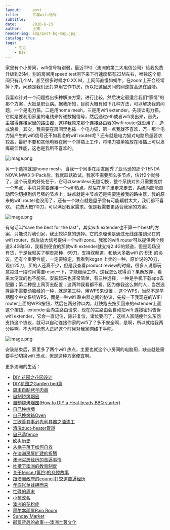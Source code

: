 ```yaml
---
layout:     post
title:      扩展wifi信号
subtitle:   
date:       2020-6-23
author:     土猪
header-img: img/post-bg-map.jpg
catalog: true
tags:
    - 生活
    - DIY
---
```


家里有个小房间，wifi信号特别弱，最近TPG（澳洲的第二大电信公司）给我免费升级到25M，别的房间用speed test测下来下行速度都有22M左右，唯独这个房间只有几个M，甚至很多时候才0.XX M，上网简直慢如蜗牛，在zoom上开会经常掉下来，问题是我们还打算用它作书房。所以把这里房间的网速提高迫在眉睫。



我喜欢针对一个问题找出多种解决方案，进行比较，然后决定最适合我们“家情”的那个方案，大抵是职业病。据我所知，目前大概有如下几种方法，可以解决我的问题，一个是电力猫，二是用home mesh，三是用wifi extender。先谈谈电力猫，它就是要利用家里的电线来传递数据信号，然后通过eth或者wifi发出来，首先，主猫得连接家里的路由器，这样我原来那个连接路由器的wifi router就没用了，造成浪费。其次，我需要在房间里也插一个电力猫，第一点我就不喜欢，万一那个电力猫产生的wifi信号还不如我老的wifi router呢？还有就是电力猫对电路质量要求较高，最好不要和其他电器在同一个排插上工作，将电力猫单独放在墙插上可以发挥最佳性能，这也是我所不喜欢的。



![image.png](https://images.hive.blog/DQmYyd9F1EdPDgex8s7Rmgz8ax1UsNHN9whY6TdXWwjdLYp/image.png)





另一个选择就是home mesh，当我一个同事在朋友圈秀了亚马逊的那个TENDA NOVA MW3 3-Pack后，我就跃跃欲试，我家不需要那么多节点，估计2个就够了，这个玩意的好处在于，它可以seamless无缝切换，整个系统对外只需要提供一个热点，手机只需要连接一个wifi热点，然后在屋子里走来走去，系统内部能自动帮你切换到信号强的节点上，缺点就是主节点还是需要连接我的路由器，我的原来的wifi router也没用了，还有一个缺点就是屋子里有可能辐射太大，我们都不喜欢。 花费大概110刀，可以满足我家需求。但是我需要更适合我家的方案。

![image.png](https://images.hive.blog/DQmVsnoynDwChSPXKFMs1zmppjmoKUkz9ry2N9VJYRDsStz/image.png)



有句话叫“save the best for the last"，其实wifi extender也不算一个best的方案，只能说对我们家，我比较钟意的选择。它的原理也是通过无线连接到现在的wifi router，然后放大信号提供一个wifi zone。我家的wifi router可以提供两个频道2.4G和5G，我看到便宜的那款wifi extender就支持2.4G的频道，但是现场没有货，于是我就买了稍贵那种，69刀，支持双频道，和绝大多数wifi 的IEEE 的协议，还有个重要性能，一定要稳定，我看到kogan 上卖的一种，原价说的70刀，现价25刀，买的人还真不少，但是我查看product review的时候，很多人说那玩意每过一段时间需要reset一下，才能继续工作，这我怎么吃得消？果断放弃，看来太便宜的也不能买。安装起来也非常简单，有三种选择，一种是手机下载app去配置；第二种是上网页去配置；这两种我看都不看，因为像我这么懒的人，当然选择最不需要动脑经的一种，就是第三种，用WPS来设置 ，这个WPS，当然不是早期那个中文系统WPS，而是一种wifi 路由器之间的协议，先按一下我现在的WIFI router上面的WPS按钮，然后在两分钟以内，赶快跑去按买回来的extender上面这个按钮，extender会向主路由请求，现在的主路由会自动把wifi 连接密码告诉wifi extender，它会一直记住，除非复位，诸位要问了，这样人家随便什么东西支持这个协议，就可以自动连接你家的wifi了？多不安全啊，是啊，所以就给我两分钟啊。不大可能有人正好这个时候对我家网络下手吧。



![image.png](https://images.hive.blog/DQmYuLdtY6jFUkKMJrrFGkrTa1773fZkXDTVGwz4gM9keyo/image.png)

安装结束后，家里多了两个wifi 热点，主要也就这个小房间的电脑用，缺点就是需要手动切换wifi 热点，但是这种方案便宜啊。





> 



更多澳洲的生活：

- [DIY 花园之花园设计](http://livinginau.life/2020/03/30/diy-garden-design/)
- [DIY花园之Garden bed篇](http://livinginau.life/2020/04/17/diy-garden-bed/)
- [周末自制烤羊肉串](http://livinginau.life/2014/03/03/%E5%91%A8%E6%9C%AB%E8%87%AA%E5%88%B6%E7%83%A4%E7%BE%8A%E8%82%89%E4%B8%B2/)
- [自制烧烤烟囱](http://livinginau.life/2014/02/20/%E8%87%AA%E5%88%B6%E7%83%A7%E7%83%A4%E7%83%9F%E5%9B%B1/)
- [自制烧烤烟囱(How to DIY a Heat beads BBQ starter)](https://steemit.com/life/@chenlocus/how-to-diy-a-heat-beads-bbq-starter)
- [自己种树墙](http://livinginau.life/2020/03/10/%E8%87%AA%E5%B7%B1%E7%A7%8D%E6%A0%91%E5%A2%99/)
- [自己换烤箱Oven](http://livinginau.life/2020/02/12/%E8%87%AA%E5%B7%B1%E6%8D%A2oven/)
- [工欲善其事必先利其器之油漆工](http://livinginau.life/2020/04/13/%E5%B7%A5%E6%AC%B2%E5%96%84%E5%85%B6%E4%BA%8B%E5%BF%85%E5%85%88%E5%88%A9%E5%85%B6%E5%99%A8%E4%B9%8B%E6%B2%B9%E6%BC%86%E5%B7%A5/)
- [清洗duct-heater管道](http://livinginau.life/2020/04/08/%E8%87%AA%E5%B7%B1%E5%8A%A8%E6%89%8B%E6%B8%85%E6%B4%97duct-heater%E7%AE%A1%E9%81%93/)
- [自己造fence](http://livinginau.life/2020/01/06/%E7%BB%88%E4%BA%8E%E9%80%A0%E5%A5%BD%E4%BA%86fence/)
- [砍树历史](http://livinginau.life/2019/12/29/%E7%A0%8D%E6%A0%91%E5%8E%86%E5%8F%B2/)
- [从梯子落下如何自救](http://livinginau.life/2020/03/21/%E4%BB%8E%E6%A2%AF%E5%AD%90%E8%90%BD%E4%B8%8B%E5%A6%82%E4%BD%95%E8%87%AA%E6%95%91/)
- [在澳洲房屋扩建的折腾](http://livinginau.life/2019/12/19/%E5%9C%A8%E6%BE%B3%E6%B4%B2%E6%88%BF%E5%B1%8B%E6%89%A9%E5%BB%BA%E7%9A%84%E6%8A%98%E8%85%BE/)
- [澳洲买房经历的苦逼事情](http://livinginau.life/2019/12/18/%E6%BE%B3%E6%B4%B2%E4%B9%B0%E6%88%BF%E7%BB%8F%E5%8E%86%E7%9A%84%E8%8B%A6%E9%80%BC%E4%BA%8B%E6%83%85/)
- [吐槽下澳洲的教育制度](http://livinginau.life/2019/12/13/%E5%90%90%E6%A7%BD%E6%BE%B3%E6%B4%B2%E6%95%99%E8%82%B2%E5%88%B6%E5%BA%A6/)
- [关于fence (篱笆)的悲惨故事](http://livinginau.life/2019/12/01/%E5%85%B3%E4%BA%8Efence%E7%9A%84%E6%82%B2%E6%83%A8%E6%95%85%E4%BA%8B/)
- [跟澳洲政府的council打交道苦逼经历](http://livinginau.life/2019/11/29/%E8%B7%9F%E6%BE%B3%E6%B4%B2%E6%94%BF%E5%BA%9C%E7%9A%84council%E6%89%93%E4%BA%A4%E9%81%93%E8%8B%A6%E9%80%BC%E7%BB%8F%E5%8E%86/)
- [年底账单蜂拥而来](http://livinginau.life/2019/11/29/%E8%B4%A6%E5%8D%95%E8%9C%82%E6%8B%A5%E8%80%8C%E6%9D%A5/)
- [忙碌的周末](http://livinginau.life/2019/11/12/%E5%BF%99%E7%A2%8C%E7%9A%84%E5%91%A8%E6%9C%AB/)
- [小孩改名](http://livinginau.life/2019/11/10/%E5%B0%8F%E5%AD%A9%E6%94%B9%E5%90%8D/)
- [澳洲的花粉症](http://livinginau.life/2018/08/10/%E6%BE%B3%E6%B4%B2%E7%9A%84%E8%8A%B1%E7%B2%89%E7%97%87/)
- [墨尔本雨屋Rain Room](http://livinginau.life/2020/01/13/rain-room/)
- [Sunday Market](http://livinginau.life/2020/01/12/Sunday-Market/)
- [邮票背后的故事---澳洲土著文化](http://livinginau.life/2018/07/10/%E9%82%AE%E7%A5%A8%E8%83%8C%E5%90%8E%E7%9A%84%E6%95%85%E4%BA%8B/)





